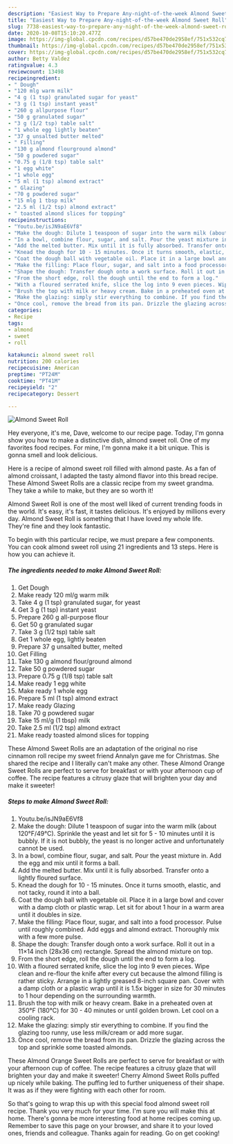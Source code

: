 ```yaml
---
description: "Easiest Way to Prepare Any-night-of-the-week Almond Sweet Roll"
title: "Easiest Way to Prepare Any-night-of-the-week Almond Sweet Roll"
slug: 7738-easiest-way-to-prepare-any-night-of-the-week-almond-sweet-roll
date: 2020-10-08T15:10:20.477Z
image: https://img-global.cpcdn.com/recipes/d57be470de2958ef/751x532cq70/almond-sweet-roll-recipe-main-photo.jpg
thumbnail: https://img-global.cpcdn.com/recipes/d57be470de2958ef/751x532cq70/almond-sweet-roll-recipe-main-photo.jpg
cover: https://img-global.cpcdn.com/recipes/d57be470de2958ef/751x532cq70/almond-sweet-roll-recipe-main-photo.jpg
author: Betty Valdez
ratingvalue: 4.3
reviewcount: 13498
recipeingredient:
- " Dough"
- "120 mlg warm milk"
- "4 g (1 tsp) granulated sugar for yeast"
- "3 g (1 tsp) instant yeast"
- "260 g allpurpose flour"
- "50 g granulated sugar"
- "3 g (1/2 tsp) table salt"
- "1 whole egg lightly beaten"
- "37 g unsalted butter melted"
- " Filling"
- "130 g almond flourground almond"
- "50 g powdered sugar"
- "0.75 g (1/8 tsp) table salt"
- "1 egg white"
- "1 whole egg"
- "5 ml (1 tsp) almond extract"
- " Glazing"
- "70 g powdered sugar"
- "15 mlg 1 tbsp milk"
- "2.5 ml (1/2 tsp) almond extract"
- " toasted almond slices for topping"
recipeinstructions:
- "Youtu.be/isJN9aE6Vf8"
- "Make the dough: Dilute 1 teaspoon of sugar into the warm milk (about 120°F/49°C). Sprinkle the yeast and let sit for 5 - 10 minutes until it is bubbly. If it is not bubbly, the yeast is no longer active and unfortunately cannot be used."
- "In a bowl, combine flour, sugar, and salt. Pour the yeast mixture in. Add the egg and mix until it forms a ball."
- "Add the melted butter. Mix until it is fully absorbed. Transfer onto a lightly floured surface."
- "Knead the dough for 10 - 15 minutes. Once it turns smooth, elastic, and not tacky, round it into a ball."
- "Coat the dough ball with vegetable oil. Place it in a large bowl and cover with a damp cloth or plastic wrap. Let sit for about 1 hour in a warm area until it doubles in size."
- "Make the filling: Place flour, sugar, and salt into a food processor. Pulse until roughly combined. Add eggs and almond extract. Thoroughly mix with a few more pulse."
- "Shape the dough: Transfer dough onto a work surface. Roll it out in a 11×14 inch (28x36 cm) rectangle. Spread the almond mixture on top."
- "From the short edge, roll the dough until the end to form a log."
- "With a floured serrated knife, slice the log into 9 even pieces. Wipe clean and re-flour the knife after every cut because the almond filling is rather sticky. Arrange in a lightly greased 8-inch square pan. Cover with a damp cloth or a plastic wrap until it is 1.5x bigger in size for 30 minutes to 1 hour depending on the surrounding warmth."
- "Brush the top with milk or heavy cream. Bake in a preheated oven at 350°F (180°C) for 30 - 40 minutes or until golden brown. Let cool on a cooling rack."
- "Make the glazing: simply stir everything to combine. If you find the glazing too runny, use less milk/cream or add more sugar."
- "Once cool, remove the bread from its pan. Drizzle the glazing across the top and sprinkle some toasted almonds."
categories:
- Recipe
tags:
- almond
- sweet
- roll

katakunci: almond sweet roll 
nutrition: 200 calories
recipecuisine: American
preptime: "PT24M"
cooktime: "PT41M"
recipeyield: "2"
recipecategory: Dessert

---
```



![Almond Sweet Roll](https://img-global.cpcdn.com/recipes/d57be470de2958ef/751x532cq70/almond-sweet-roll-recipe-main-photo.jpg)

Hey everyone, it's me, Dave, welcome to our recipe page. Today, I'm gonna show you how to make a distinctive dish, almond sweet roll. One of my favorites food recipes. For mine, I'm gonna make it a bit unique. This is gonna smell and look delicious.

Here is a recipe of almond sweet roll filled with almond paste. As a fan of almond croissant, I adapted the tasty almond flavor into this bread recipe. These Almond Sweet Rolls are a classic recipe from my sweet grandma. They take a while to make, but they are so worth it!

Almond Sweet Roll is one of the most well liked of current trending foods in the world. It's easy, it's fast, it tastes delicious. It's enjoyed by millions every day. Almond Sweet Roll is something that I have loved my whole life. They're fine and they look fantastic.


To begin with this particular recipe, we must prepare a few components. You can cook almond sweet roll using 21 ingredients and 13 steps. Here is how you can achieve it.

<!--inarticleads1-->

##### The ingredients needed to make Almond Sweet Roll:

1. Get  Dough
1. Make ready 120 ml/g warm milk
1. Take 4 g (1 tsp) granulated sugar, for yeast
1. Get 3 g (1 tsp) instant yeast
1. Prepare 260 g all-purpose flour
1. Get 50 g granulated sugar
1. Take 3 g (1/2 tsp) table salt
1. Get 1 whole egg, lightly beaten
1. Prepare 37 g unsalted butter, melted
1. Get  Filling
1. Take 130 g almond flour/ground almond
1. Take 50 g powdered sugar
1. Prepare 0.75 g (1/8 tsp) table salt
1. Make ready 1 egg white
1. Make ready 1 whole egg
1. Prepare 5 ml (1 tsp) almond extract
1. Make ready  Glazing
1. Take 70 g powdered sugar
1. Take 15 ml/g (1 tbsp) milk
1. Take 2.5 ml (1/2 tsp) almond extract
1. Make ready  toasted almond slices for topping


These Almond Sweet Rolls are an adaptation of the original no rise cinnamon roll recipe my sweet friend Annalyn gave me for Christmas. She shared the recipe and I literally can&#39;t make any other. These Almond Orange Sweet Rolls are perfect to serve for breakfast or with your afternoon cup of coffee. The recipe features a citrusy glaze that will brighten your day and make it sweeter! 

<!--inarticleads2-->

##### Steps to make Almond Sweet Roll:

1. Youtu.be/isJN9aE6Vf8
1. Make the dough: Dilute 1 teaspoon of sugar into the warm milk (about 120°F/49°C). Sprinkle the yeast and let sit for 5 - 10 minutes until it is bubbly. If it is not bubbly, the yeast is no longer active and unfortunately cannot be used.
1. In a bowl, combine flour, sugar, and salt. Pour the yeast mixture in. Add the egg and mix until it forms a ball.
1. Add the melted butter. Mix until it is fully absorbed. Transfer onto a lightly floured surface.
1. Knead the dough for 10 - 15 minutes. Once it turns smooth, elastic, and not tacky, round it into a ball.
1. Coat the dough ball with vegetable oil. Place it in a large bowl and cover with a damp cloth or plastic wrap. Let sit for about 1 hour in a warm area until it doubles in size.
1. Make the filling: Place flour, sugar, and salt into a food processor. Pulse until roughly combined. Add eggs and almond extract. Thoroughly mix with a few more pulse.
1. Shape the dough: Transfer dough onto a work surface. Roll it out in a 11×14 inch (28x36 cm) rectangle. Spread the almond mixture on top.
1. From the short edge, roll the dough until the end to form a log.
1. With a floured serrated knife, slice the log into 9 even pieces. Wipe clean and re-flour the knife after every cut because the almond filling is rather sticky. Arrange in a lightly greased 8-inch square pan. Cover with a damp cloth or a plastic wrap until it is 1.5x bigger in size for 30 minutes to 1 hour depending on the surrounding warmth.
1. Brush the top with milk or heavy cream. Bake in a preheated oven at 350°F (180°C) for 30 - 40 minutes or until golden brown. Let cool on a cooling rack.
1. Make the glazing: simply stir everything to combine. If you find the glazing too runny, use less milk/cream or add more sugar.
1. Once cool, remove the bread from its pan. Drizzle the glazing across the top and sprinkle some toasted almonds.


These Almond Orange Sweet Rolls are perfect to serve for breakfast or with your afternoon cup of coffee. The recipe features a citrusy glaze that will brighten your day and make it sweeter! Cherry Almond Sweet Rolls puffed up nicely while baking. The puffing led to further uniqueness of their shape. It was as if they were fighting with each other for room. 

So that's going to wrap this up with this special food almond sweet roll recipe. Thank you very much for your time. I'm sure you will make this at home. There's gonna be more interesting food at home recipes coming up. Remember to save this page on your browser, and share it to your loved ones, friends and colleague. Thanks again for reading. Go on get cooking!

